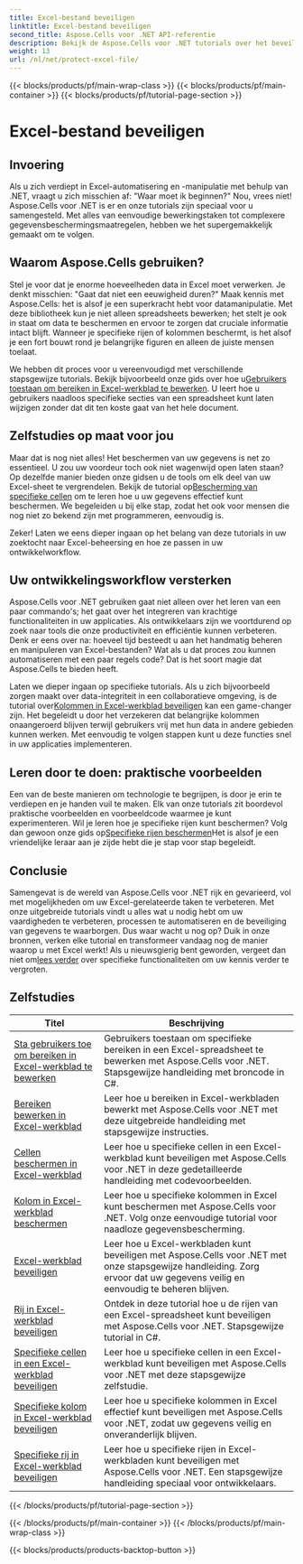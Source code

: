 ```yaml
---
title: Excel-bestand beveiligen
linktitle: Excel-bestand beveiligen
second_title: Aspose.Cells voor .NET API-referentie
description: Bekijk de Aspose.Cells voor .NET tutorials over het beveiligen van Excel-bestanden. Leer hoe u uw vertrouwelijke gegevens beveiligt met C#.
weight: 13
url: /nl/net/protect-excel-file/
---
```


{{< blocks/products/pf/main-wrap-class >}}
{{< blocks/products/pf/main-container >}}
{{< blocks/products/pf/tutorial-page-section >}}

# Excel-bestand beveiligen

## Invoering

Als u zich verdiept in Excel-automatisering en -manipulatie met behulp van .NET, vraagt u zich misschien af: "Waar moet ik beginnen?" Nou, vrees niet! Aspose.Cells voor .NET is er en onze tutorials zijn speciaal voor u samengesteld. Met alles van eenvoudige bewerkingstaken tot complexere gegevensbeschermingsmaatregelen, hebben we het supergemakkelijk gemaakt om te volgen.

## Waarom Aspose.Cells gebruiken?

Stel je voor dat je enorme hoeveelheden data in Excel moet verwerken. Je denkt misschien: "Gaat dat niet een eeuwigheid duren?" Maak kennis met Aspose.Cells: het is alsof je een superkracht hebt voor datamanipulatie. Met deze bibliotheek kun je niet alleen spreadsheets bewerken; het stelt je ook in staat om data te beschermen en ervoor te zorgen dat cruciale informatie intact blijft. Wanneer je specifieke rijen of kolommen beschermt, is het alsof je een fort bouwt rond je belangrijke figuren en alleen de juiste mensen toelaat. 

We hebben dit proces voor u vereenvoudigd met verschillende stapsgewijze tutorials. Bekijk bijvoorbeeld onze gids over hoe u[Gebruikers toestaan om bereiken in Excel-werkblad te bewerken](./allow-user-to-edit-ranges-in-excel-worksheet/). U leert hoe u gebruikers naadloos specifieke secties van een spreadsheet kunt laten wijzigen zonder dat dit ten koste gaat van het hele document. 

## Zelfstudies op maat voor jou

 Maar dat is nog niet alles! Het beschermen van uw gegevens is net zo essentieel. U zou uw voordeur toch ook niet wagenwijd open laten staan? Op dezelfde manier bieden onze gidsen u de tools om elk deel van uw Excel-sheet te vergrendelen. Bekijk de tutorial op[Bescherming van specifieke cellen](./protect-specific-cells-in-a-excel-worksheet/) om te leren hoe u uw gegevens effectief kunt beschermen. We begeleiden u bij elke stap, zodat het ook voor mensen die nog niet zo bekend zijn met programmeren, eenvoudig is.

Zeker! Laten we eens dieper ingaan op het belang van deze tutorials in uw zoektocht naar Excel-beheersing en hoe ze passen in uw ontwikkelworkflow.

## Uw ontwikkelingsworkflow versterken 

Aspose.Cells voor .NET gebruiken gaat niet alleen over het leren van een paar commando's; het gaat over het integreren van krachtige functionaliteiten in uw applicaties. Als ontwikkelaars zijn we voortdurend op zoek naar tools die onze productiviteit en efficiëntie kunnen verbeteren. Denk er eens over na: hoeveel tijd besteedt u aan het handmatig beheren en manipuleren van Excel-bestanden? Wat als u dat proces zou kunnen automatiseren met een paar regels code? Dat is het soort magie dat Aspose.Cells te bieden heeft.

 Laten we dieper ingaan op specifieke tutorials. Als u zich bijvoorbeeld zorgen maakt over data-integriteit in een collaboratieve omgeving, is de tutorial over[Kolommen in Excel-werkblad beveiligen](./protect-column-in-excel-worksheet/) kan een game-changer zijn. Het begeleidt u door het verzekeren dat belangrijke kolommen onaangeroerd blijven terwijl gebruikers vrij met hun data in andere gebieden kunnen werken. Met eenvoudig te volgen stappen kunt u deze functies snel in uw applicaties implementeren.

## Leren door te doen: praktische voorbeelden 

Een van de beste manieren om technologie te begrijpen, is door je erin te verdiepen en je handen vuil te maken. Elk van onze tutorials zit boordevol praktische voorbeelden en voorbeeldcode waarmee je kunt experimenteren. Wil je leren hoe je specifieke rijen kunt beschermen? Volg dan gewoon onze gids op[Specifieke rijen beschermen](./protect-specific-row-in-excel-worksheet/)Het is alsof je een vriendelijke leraar aan je zijde hebt die je stap voor stap begeleidt. 

## Conclusie

 Samengevat is de wereld van Aspose.Cells voor .NET rijk en gevarieerd, vol met mogelijkheden om uw Excel-gerelateerde taken te verbeteren. Met onze uitgebreide tutorials vindt u alles wat u nodig hebt om uw vaardigheden te verbeteren, processen te automatiseren en de beveiliging van gegevens te waarborgen. Dus waar wacht u nog op? Duik in onze bronnen, verken elke tutorial en transformeer vandaag nog de manier waarop u met Excel werkt! Als u nieuwsgierig bent geworden, vergeet dan niet om[lees verder](./protect-excel-worksheet/) over specifieke functionaliteiten om uw kennis verder te vergroten.



## Zelfstudies 
| Titel | Beschrijving |
| --- | --- |
| [Sta gebruikers toe om bereiken in Excel-werkblad te bewerken](./allow-user-to-edit-ranges-in-excel-worksheet/) | Gebruikers toestaan om specifieke bereiken in een Excel-spreadsheet te bewerken met Aspose.Cells voor .NET. Stapsgewijze handleiding met broncode in C#. |  
| [Bereiken bewerken in Excel-werkblad](./edit-ranges-in-excel-worksheet/) | Leer hoe u bereiken in Excel-werkbladen bewerkt met Aspose.Cells voor .NET met deze uitgebreide handleiding met stapsgewijze instructies. |  
| [Cellen beschermen in Excel-werkblad](./protect-cells-in-excel-worksheet/) | Leer hoe u specifieke cellen in een Excel-werkblad kunt beveiligen met Aspose.Cells voor .NET in deze gedetailleerde handleiding met codevoorbeelden. |  
| [Kolom in Excel-werkblad beschermen](./protect-column-in-excel-worksheet/) | Leer hoe u specifieke kolommen in Excel kunt beschermen met Aspose.Cells voor .NET. Volg onze eenvoudige tutorial voor naadloze gegevensbescherming. |  
| [Excel-werkblad beveiligen](./protect-excel-worksheet/) | Leer hoe u Excel-werkbladen kunt beveiligen met Aspose.Cells voor .NET met onze stapsgewijze handleiding. Zorg ervoor dat uw gegevens veilig en eenvoudig te beheren blijven. |  
| [Rij in Excel-werkblad beveiligen](./protect-row-in-excel-worksheet/) | Ontdek in deze tutorial hoe u de rijen van een Excel-spreadsheet kunt beveiligen met Aspose.Cells voor .NET. Stapsgewijze tutorial in C#. |  
| [Specifieke cellen in een Excel-werkblad beveiligen](./protect-specific-cells-in-a-excel-worksheet/) | Leer hoe u specifieke cellen in een Excel-werkblad kunt beveiligen met Aspose.Cells voor .NET met deze stapsgewijze zelfstudie. |  
| [Specifieke kolom in Excel-werkblad beveiligen](./protect-specific-column-in-excel-worksheet/) | Leer hoe u specifieke kolommen in Excel effectief kunt beveiligen met Aspose.Cells voor .NET, zodat uw gegevens veilig en onveranderlijk blijven. |  
| [Specifieke rij in Excel-werkblad beveiligen](./protect-specific-row-in-excel-worksheet/) | Leer hoe u specifieke rijen in Excel-werkbladen kunt beveiligen met Aspose.Cells voor .NET. Een stapsgewijze handleiding speciaal voor ontwikkelaars. |  
{{< /blocks/products/pf/tutorial-page-section >}}

{{< /blocks/products/pf/main-container >}}
{{< /blocks/products/pf/main-wrap-class >}}

{{< blocks/products/products-backtop-button >}}
